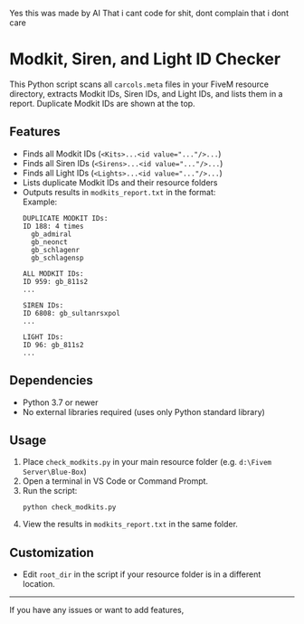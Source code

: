 Yes this was made by AI That i cant code for shit, dont complain that i dont care

# Modkit, Siren, and Light ID Checker

This Python script scans all `carcols.meta` files in your FiveM resource directory, extracts Modkit IDs, Siren IDs, and Light IDs, and lists them in a report. Duplicate Modkit IDs are shown at the top.

## Features

- Finds all Modkit IDs (`<Kits>...<id value="..."/>...`)
- Finds all Siren IDs (`<Sirens>...<id value="..."/>...`)
- Finds all Light IDs (`<Lights>...<id value="..."/>...`)
- Lists duplicate Modkit IDs and their resource folders
- Outputs results in `modkits_report.txt` in the format:  
  Example:
  ```
  DUPLICATE MODKIT IDs:
  ID 188: 4 times
    gb_admiral
    gb_neonct
    gb_schlagenr
    gb_schlagensp

  ALL MODKIT IDs:
  ID 959: gb_811s2
  ...

  SIREN IDs:
  ID 6808: gb_sultanrsxpol
  ...

  LIGHT IDs:
  ID 96: gb_811s2
  ...
  ```

## Dependencies

- Python 3.7 or newer
- No external libraries required (uses only Python standard library)

## Usage

1. Place `check_modkits.py` in your main resource folder (e.g. `d:\Fivem Server\Blue-Box`)
2. Open a terminal in VS Code or Command Prompt.
3. Run the script:
   ```
   python check_modkits.py
   ```
4. View the results in `modkits_report.txt` in the same folder.

## Customization

- Edit `root_dir` in the script if your resource folder is in a different location.

---

If you have any issues or want to add features,
